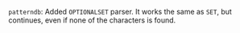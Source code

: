 `patterndb`: Added `OPTIONALSET` parser. It works the same as `SET`, but continues, even if none of the
characters is found.